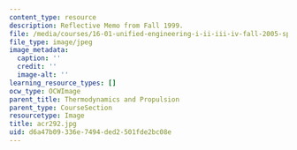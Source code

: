 ```yaml
---
content_type: resource
description: Reflective Memo from Fall 1999.
file: /media/courses/16-01-unified-engineering-i-ii-iii-iv-fall-2005-spring-2006/d6a47b09336e7494ded2501fde2bc08e_acr292.jpg
file_type: image/jpeg
image_metadata:
  caption: ''
  credit: ''
  image-alt: ''
learning_resource_types: []
ocw_type: OCWImage
parent_title: Thermodynamics and Propulsion
parent_type: CourseSection
resourcetype: Image
title: acr292.jpg
uid: d6a47b09-336e-7494-ded2-501fde2bc08e
---
```

